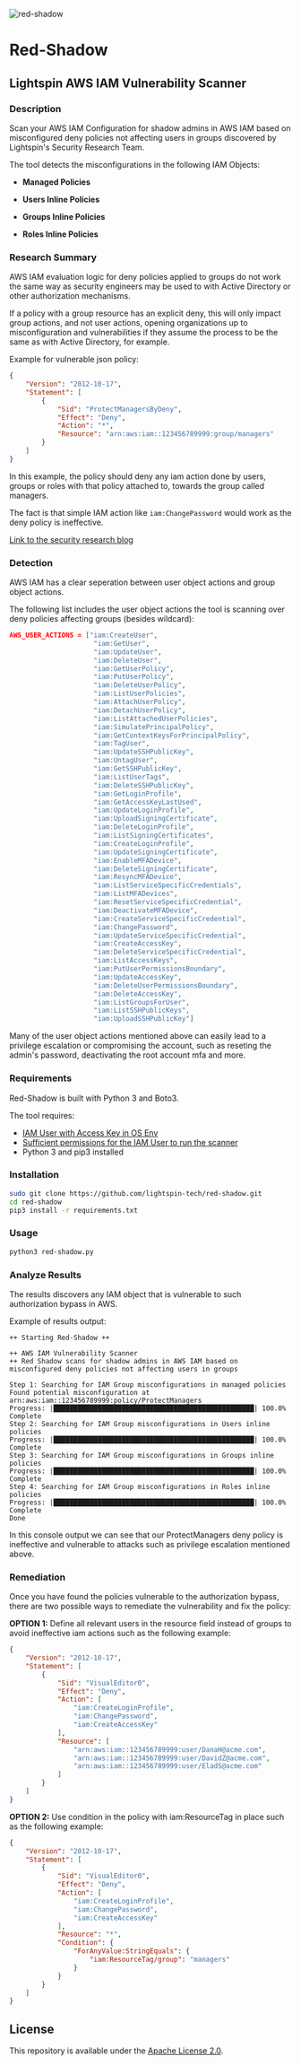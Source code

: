 ![red-shadow](static/red-shadow.png)

# Red-Shadow
## Lightspin AWS IAM Vulnerability Scanner


### Description
Scan your AWS IAM Configuration for shadow admins in AWS IAM based on misconfigured deny policies not affecting users in groups discovered by Lightspin's Security Research Team.

The tool detects the misconfigurations in the following IAM Objects:

+ **Managed Policies**

+ **Users Inline Policies**

+ **Groups Inline Policies**

+ **Roles Inline Policies**


### Research Summary
AWS IAM evaluation logic for deny policies applied to groups do not work the same way as security engineers may be used to with Active Directory or other authorization mechanisms.

If a policy with a group resource has an explicit deny, this will only impact group actions, and not user actions, opening organizations up to misconfiguration and vulnerabilities if they assume the process to be the same as with Active Directory, for example.

Example for vulnerable json policy:

```json
{
    "Version": "2012-10-17",
    "Statement": [
        {
            "Sid": "ProtectManagersByDeny",
            "Effect": "Deny",
            "Action": "*",
            "Resource": "arn:aws:iam::123456789999:group/managers"
        }
    ]
}
```
In this example, the policy should deny any iam action done by users, groups or roles with that policy attached to, towards the group called managers.

The fact is that simple IAM action like ```iam:ChangePassword``` would work as the deny policy is ineffective.

[Link to the security research blog](https://blog.lightspin.io/aws-iam-groups-authorization-bypass)

### Detection

AWS IAM has a clear seperation between user object actions and group object actions.

The following list includes the user object actions the tool is scanning over deny policies affecting groups (besides wildcard):
```json
AWS_USER_ACTIONS = ["iam:CreateUser",
                     "iam:GetUser",
                     "iam:UpdateUser",
                     "iam:DeleteUser",
                     "iam:GetUserPolicy",
                     "iam:PutUserPolicy",
                     "iam:DeleteUserPolicy",
                     "iam:ListUserPolicies",
                     "iam:AttachUserPolicy",
                     "iam:DetachUserPolicy",
                     "iam:ListAttachedUserPolicies",
                     "iam:SimulatePrincipalPolicy",
                     "iam:GetContextKeysForPrincipalPolicy",
                     "iam:TagUser",
                     "iam:UpdateSSHPublicKey",
                     "iam:UntagUser",
                     "iam:GetSSHPublicKey",
                     "iam:ListUserTags",
                     "iam:DeleteSSHPublicKey",
                     "iam:GetLoginProfile",
                     "iam:GetAccessKeyLastUsed",
                     "iam:UpdateLoginProfile",
                     "iam:UploadSigningCertificate",
                     "iam:DeleteLoginProfile",
                     "iam:ListSigningCertificates",
                     "iam:CreateLoginProfile",
                     "iam:UpdateSigningCertificate",
                     "iam:EnableMFADevice",
                     "iam:DeleteSigningCertificate",
                     "iam:ResyncMFADevice",
                     "iam:ListServiceSpecificCredentials",
                     "iam:ListMFADevices",
                     "iam:ResetServiceSpecificCredential",
                     "iam:DeactivateMFADevice",
                     "iam:CreateServiceSpecificCredential",
                     "iam:ChangePassword",
                     "iam:UpdateServiceSpecificCredential",
                     "iam:CreateAccessKey",
                     "iam:DeleteServiceSpecificCredential",
                     "iam:ListAccessKeys",
                     "iam:PutUserPermissionsBoundary",
                     "iam:UpdateAccessKey",
                     "iam:DeleteUserPermissionsBoundary",
                     "iam:DeleteAccessKey",
                     "iam:ListGroupsForUser",
                     "iam:ListSSHPublicKeys",
                     "iam:UploadSSHPublicKey"]
```

Many of the user object actions mentioned above can easily lead to a privilege escalation or compromising the account, such as reseting the admin's password, deactivating the root account mfa and more.

### Requirements
Red-Shadow is built with Python 3 and Boto3.

The tool requires:
- [IAM User with Access Key in OS Env](https://docs.aws.amazon.com/cli/latest/userguide/cli-configure-envvars.html)
- [Sufficient permissions for the IAM User to run the scanner](red-shadow-policy.json)
- Python 3 and pip3 installed

### Installation
```bash
sudo git clone https://github.com/lightspin-tech/red-shadow.git
cd red-shadow
pip3 install -r requirements.txt
```
### Usage
```bash
python3 red-shadow.py
```

### Analyze Results

The results discovers any IAM object that is vulnerable to such authorization bypass in AWS.

Example of results output:
```console
++ Starting Red-Shadow ++

++ AWS IAM Vulnerability Scanner
++ Red Shadow scans for shadow admins in AWS IAM based on misconfigured deny policies not affecting users in groups

Step 1: Searching for IAM Group misconfigurations in managed policies
Found potential misconfiguration at arn:aws:iam::123456789999:policy/ProtectManagers
Progress: |██████████████████████████████████████████████████| 100.0% Complete
Step 2: Searching for IAM Group misconfigurations in Users inline policies
Progress: |██████████████████████████████████████████████████| 100.0% Complete
Step 3: Searching for IAM Group misconfigurations in Groups inline policies
Progress: |██████████████████████████████████████████████████| 100.0% Complete
Step 4: Searching for IAM Group misconfigurations in Roles inline policies
Progress: |██████████████████████████████████████████████████| 100.0% Complete
Done
```

In this console output we can see that our ProtectManagers deny policy is ineffective and vulnerable to attacks such as privilege escalation mentioned above.

### Remediation

Once you have found the policies vulnerable to the authorization bypass, there are two possible ways to remediate the vulnerability and fix the policy:

**OPTION 1:** Define all relevant users in the resource field instead of groups to avoid ineffective iam actions such as the following example:

```json
{
    "Version": "2012-10-17",
    "Statement": [
        {
            "Sid": "VisualEditor0",
            "Effect": "Deny",
            "Action": [
                "iam:CreateLoginProfile",
                "iam:ChangePassword",
                "iam:CreateAccessKey"
            ],
            "Resource": [
                "arn:aws:iam::123456789999:user/DanaH@acme.com",
                "arn:aws:iam::123456789999:user/DavidZ@acme.com",
                "arn:aws:iam::123456789999:user/EladS@acme.com"
            ]
        }
    ]
}
```

**OPTION 2:** Use condition in the policy with iam:ResourceTag in place such as the following example:

```json
{
    "Version": "2012-10-17",
    "Statement": [
        {
            "Sid": "VisualEditor0",
            "Effect": "Deny",
            "Action": [
                "iam:CreateLoginProfile",
                "iam:ChangePassword",
                "iam:CreateAccessKey"
            ],
            "Resource": "*",
            "Condition": {
                "ForAnyValue:StringEquals": {
                    "iam:ResourceTag/group": "managers"
                }
            }
        }
    ]
}
```

## License
This repository is available under the [Apache License 2.0](https://github.com/lightspin-tech/red-shadow/blob/main/LICENSE).

